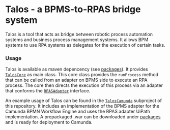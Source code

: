 # Talos - a BPMS-to-RPAS bridge system
Talos is a tool that acts as bridge between robotic process automation systems and business process management systems. It allows BPM systems to use RPA systems as delegates for the execution of certain tasks.

### Usage
Talos is available as maven depencency (see [packages](https://github.com/LeonBein/Talos/packages)). It provides [`TalosCore`](Talos/src/main/java/de/hpi/bpt/talos/TalosCore.java) as main class. This core class provides the `runProcess` method that can be called from an adapter on BPMS side to execute an RPA process. The core then directs the execution of this process via an adapter that conforms the [`RPASAdapter`](Talos/src/main/java/de/hpi/bpt/talos/RPAAdapter.java) interface.

An example usage of Talos can be found in the [`TalosCamunda`](TalosCamunda) subproject of this repository. It includes an implementation of the BPMS adapter for the Camunda BPMN Workflow Engine and uses the RPAS adapter UiPath implementation. A prepackaged .war can be downloaded under [packages](https://github.com/LeonBein/Talos/packages) and is ready for deployment to Camunda.
